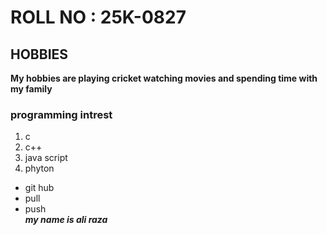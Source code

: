 # ROLL NO : 25K-0827
## HOBBIES
**My hobbies are playing cricket watching movies and spending time with my family**
### programming intrest
1. c
2. c++
3. java script
4. phyton
* git hub
* pull
* push \
  ***my name is ali raza***

